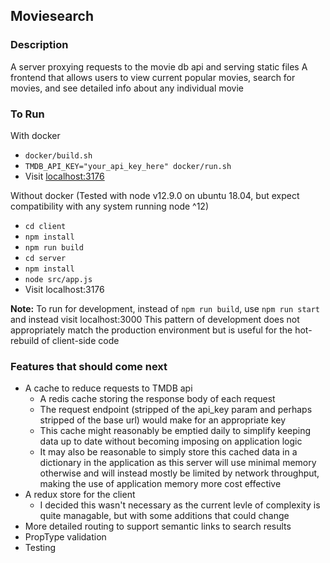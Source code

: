 ## Moviesearch

### Description

A server proxying requests to the movie db api and serving static files
A frontend that allows users to view current popular movies, search for movies, and see detailed info about any individual movie


### To Run

With docker

- `docker/build.sh`
- `TMDB_API_KEY="your_api_key_here" docker/run.sh`
- Visit [localhost:3176](localhost:3176)



Without docker (Tested with node v12.9.0 on ubuntu 18.04, but expect compatibility with any system running node ^12)

- `cd client`
- `npm install`
- `npm run build`
- `cd server`
- `npm install`
- `node src/app.js`
- Visit localhost:3176

**Note:** To run for development, instead of `npm run build`, use `npm run start` and instead visit localhost:3000
This pattern of development does not appropriately match the production environment but is useful for the hot-rebuild of client-side code

### Features that should come next

- A cache to reduce requests to TMDB api
  - A redis cache storing the response body of each request
  - The request endpoint (stripped of the api_key param and perhaps stripped of the base url) would make for an appropriate key
  - This cache might reasonably be emptied daily to simplify keeping data up to date without becoming imposing on application logic
  - It may also be reasonable to simply store this cached data in a dictionary in the application as this server will use minimal memory otherwise and will instead mostly be limited by network throughput, making the use of application memory more cost effective
- A redux store for the client
  - I decided this wasn't necessary as the current levle of complexity is quite managable, but with some additions that could change
- More detailed routing to support semantic links to search results
- PropType validation
- Testing

